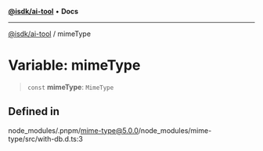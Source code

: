 [**@isdk/ai-tool**](../README.md) • **Docs**

***

[@isdk/ai-tool](../globals.md) / mimeType

# Variable: mimeType

> `const` **mimeType**: `MimeType`

## Defined in

node\_modules/.pnpm/mime-type@5.0.0/node\_modules/mime-type/src/with-db.d.ts:3
